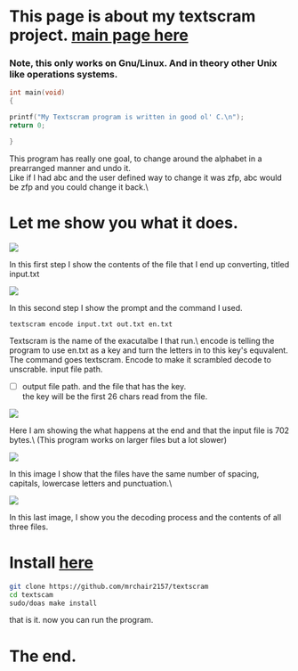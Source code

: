 
# This page is about my textscram project. [main page here](../../index.html)
### Note, this only works on Gnu/Linux. And in theory other Unix like operations systems.
</div>


```c
int main(void)
{

printf("My Textscram program is written in good ol' C.\n");
return 0;

}
```

This program has really one goal, to change around the alphabet in a prearranged manner and undo it.\
Like if I had abc and the user defined way to change it was zfp, abc would be zfp and you could change it back.\

# Let me show you what it does.


![](../../pix/image/textscram1.png)

In this first step I show the contents of the file that I end up converting, titled input.txt

![](../../pix/image/textscram2.png)

<space><space><space><space><space><space>
In this second step I show the prompt and the command I used.
``` 
textscram encode input.txt out.txt en.txt 
``` 
Textscram is the name of the exacutalbe I that run.\ encode is telling the program to use en.txt as a key and turn the letters in to this key's equvalent.
The command goes textscram. 
Encode to make it scrambled decode to unscrable.
input file path. 
  * [ ] output file path.
and the file that has the key.  
the key will be the first 26 chars read from the file.



![](../../pix/image/textscram3.png)

Here I am showing the what happens at the end and that the input file is 702 bytes.\ 
(This program works on larger files but a lot slower)

![](../../pix/image/textscram4.png)

In this image I show that the files have the same number of spacing, capitals, lowercase letters and punctuation.\ 

![](../../pix/image/textscram5.png)

In this last image, I show you the decoding process and the contents of all three files.

# Install [here](https://github.com/mrchair2157/textscram)
``` bash
git clone https://github.com/mrchair2157/textscram
cd textscam
sudo/doas make install
```
that is it.
now you can run the program.

# The end.
